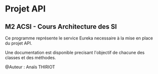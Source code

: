 # Projet API #
## M2 ACSI - Cours Architecture des SI ##

Ce programme représente le service Eureka necessaire à la mise en place du projet API.

Une documentation est disponible precisant l'objectif de chacune des classes et des méthodes.


@Auteur : Anaïs THIRIOT
